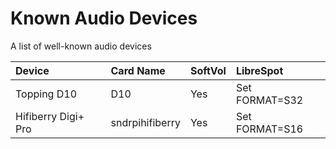 # Known Audio Devices

A list of well-known audio devices

Device|Card Name|SoftVol|LibreSpot
:---|:---|:---|:---
Topping D10|D10|Yes|Set FORMAT=S32
Hifiberry Digi+ Pro|sndrpihifiberry|Yes|Set FORMAT=S16
